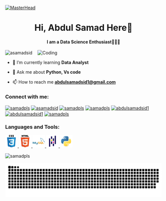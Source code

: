 [![MasterHead](https://mir-s3-cdn-cf.behance.net/project_modules/1400_opt_1/79731568097599.5b50bca477735.jpg)](https://github.com/asamadsid)

<h1 align="center">Hi, Abdul Samad Here🤍</h1>
<h4 align="center">I am a Data Science Enthusiast👨🏼‍💻</h4>
<img align="right" alt="Coding" width="400" src="https://cdn.dribbble.com/users/1235346/screenshots/3252385/job.gif"  > 

<p align="left"> <img src="https://komarev.com/ghpvc/?username=asamadsid&label=Profile%20views&color=0e75b6&style=flat" alt="asamadsid" /> </p>

- 🌱 I’m currently learning **Data Analyst**

- 💬 Ask me about **Python, Vs code**

- 📫 How to reach me **abdulsamadsid1@gmail.com**

<h3 align="left">Connect with me:</h3>
<p align="left">
<a href="https://twitter.com/samadpls" target="blank"><img align="center" src="https://raw.githubusercontent.com/rahuldkjain/github-profile-readme-generator/master/src/images/icons/Social/twitter.svg" alt="samadpls" height="30" width="40" /></a>
<a href="https://www.linkedin.com/in/samadpls" target="blank"><img align="center" src="https://raw.githubusercontent.com/rahuldkjain/github-profile-readme-generator/master/src/images/icons/Social/linked-in-alt.svg" alt="asamadsid" height="30" width="40" /></a>
<a href="https://stackoverflow.com/users/17788742/samadpls" target="blank"><img align="center" src="https://raw.githubusercontent.com/rahuldkjain/github-profile-readme-generator/master/src/images/icons/Social/stack-overflow.svg" alt="samadpls" height="30" width="40" /></a>
<a href="https://instagram.com/samadpls" target="blank"><img align="center" src="https://raw.githubusercontent.com/rahuldkjain/github-profile-readme-generator/master/src/images/icons/Social/instagram.svg" alt="samadpls" height="30" width="40" /></a>
<a href="https://medium.com/@abdulsamadsid1" target="blank"><img align="center" src="https://raw.githubusercontent.com/rahuldkjain/github-profile-readme-generator/master/src/images/icons/Social/medium.svg" alt="abdulsamadsid1" height="30" width="40" /></a>
<a href="https://www.hackerrank.com/abdulsamadsid1" target="blank"><img align="center" src="https://raw.githubusercontent.com/rahuldkjain/github-profile-readme-generator/master/src/images/icons/Social/hackerrank.svg" alt="abdulsamadsid1" height="30" width="40" /></a>
<a href="https://www.leetcode.com/samadpls" target="blank"><img align="center" src="https://raw.githubusercontent.com/rahuldkjain/github-profile-readme-generator/master/src/images/icons/Social/leet-code.svg" alt="samadpls" height="30" width="40" /></a>
</p>

<h3 align="left">Languages and Tools:</h3>
<p align="left"> <a href="https://www.w3schools.com/css/" target="_blank" rel="noreferrer"> <img src="https://raw.githubusercontent.com/devicons/devicon/master/icons/css3/css3-original-wordmark.svg" alt="css3" width="40" height="40"/> </a> <a href="https://www.w3.org/html/" target="_blank" rel="noreferrer"> <img src="https://raw.githubusercontent.com/devicons/devicon/master/icons/html5/html5-original-wordmark.svg" alt="html5" width="40" height="40"/> </a> <a href="https://www.mysql.com/" target="_blank" rel="noreferrer"> <img src="https://raw.githubusercontent.com/devicons/devicon/master/icons/mysql/mysql-original-wordmark.svg" alt="mysql" width="40" height="40"/> </a> <a href="https://pandas.pydata.org/" target="_blank" rel="noreferrer"> <img src="https://raw.githubusercontent.com/devicons/devicon/2ae2a900d2f041da66e950e4d48052658d850630/icons/pandas/pandas-original.svg" alt="pandas" width="40" height="40"/> </a> <a href="https://www.python.org" target="_blank" rel="noreferrer"> <img src="https://raw.githubusercontent.com/devicons/devicon/master/icons/python/python-original.svg" alt="python" width="40" height="40"/> </a> </p>

<p><img align="center" src="https://github-readme-stats.vercel.app/api/top-langs?username=samadpls&show_icons=true&locale=en&layout=compact" alt="samadpls" /></p>

![snake gif](https://github.com/samadpls/samadpls/blob/output/github-contribution-grid-snake.svg)

